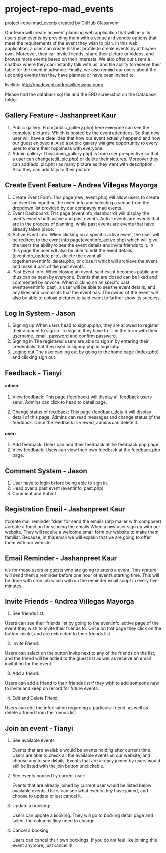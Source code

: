 # project-repo-mad_events
project-repo-mad_events created by GitHub Classroom 

Our team will create an event planning web application that will help its users plan events by providing them with a venue and vendor options that meet the requirements of the event they wish to plan. In this web application, a user can create his/her profile to create events by at his/her own. Moreover, they can invite friends, share their picture or videos, and browse more events based on their interests. We also offer our users a chatbox where they can instantly talk with us, and the ability to reserve their table for the event in advance. Finally, we also remind our users about the upcomig events that they have planned or have been invited to.

livelink: http://madevent.andreavillegasma.com/

Please find the database sql file and the ERD screenshot on the Database folder 


## Gallery Feature - Jashanpreet Kaur
1. Public gallery:
From(public_gallery.php) here everyone can see the complete pictures. Which is posted by the event attendees. So that new user will have a clear idea that how our event actually happend and how our guest enjoyed it. Also a public gallery will give opportunity to every user to share their happiness with everyone.
2. Admin gallery:
This(admin_gallery.php) is from user prespective so that a user can change(edit_pic.php) or delete their pictures. Moreover they can add(add_pic.php) as many picture as they want with description. Also they can add tags to their picture.

## Create Event Feature - Andrea Villegas Mayorga
1. Create Event Form:
This page(new_event.php) will allow users to create an event by inputting the event info and selecting a venue from the dropdown list provided by our compayny mad events.
2. Event Dashboard:
This page (eventinfo_dashboard) will display the user's events both active and past events. Active events are events that are in the process of planning, while past events are events that have already taken place. 
3. Active Event Info:
When clicking on a specific active event, the user will be redirect to the event info page(eventinfo_active.php) which will give the users the ability to see the event details and invite friends to it. In this page the user will also be able to edit the event details (eventinfo_update.php), delete the event all together(eventinfo_delete.php, or close it which will archieve the event and make it part of the past events. 
4. Past Event Info:
When closing an event, said event becomes public and thus can be seen by everyone. Events that are closed can be liked and commented by anyone. When clicking on an specifc past event(eventinfo_past), a user will be able to see the event details, and any likes and comments that the event has. The owner of the event will also be able to upload pictures to said event to further show its success.
## Log In System - Jason
1. Signing up
When users head to signup.php, they are allowed to register their account to sign in. To sign in they have to fill in the form with their username, email, password and confirm password.
2. Signing in
The registered users are able to sign in by entering their credentials that they used in signup.php in login.php.
3. Loging out
The user can log out by going to the home page (index.php) and clicking sign out.

## Feedback - Tianyi

#### admin:

1. View feedback: This page (feedback) will display all feedback users send. Admins can click to head to detail page.

2. Change status of feedback: This page (feedback_detail) will display detail of this page. Admins can read messages and change status of the feedback. Once the feedback is viewed, admins can delete it.

#### user:

1. Add feedback: Users can add their feedback at the feedback.php page.
2. View feedback: Users can view their own feedback at the feedback.php page.

## Comment System - Jason
1. User have to login before being able to sign in.
2. Head over a past event (eventinfo_past.php)
3. Comment and Submit.

## Registration Email - Jashanpreet Kaur
#create mail reminder folder for send the emails (php mailer with composer)
#create a function for sending the emails
When a new user sign up with our website. They will receive a welcome email form our website to make them familiar. Because, In this email we will explain that we are going to offer them with our website. 

## Email Reminder - Jashanpreet Kaur
It’s for those users or guests who are going to attend a event. This feature will send them a reminder before one hour of event’s starting time. This will be done with cron job which will run the reminder email script in every five minutes.

## Invite Friends - Andrea Villegas Mayorga

1. See friends list:

Users can see their friends list by going to the eventinfo_active page of the event they wish to invite their friends to. Once on that page they click on the button inivite, and are redirected to their friends list.

2. Invite Friend:

Users can select on the button invite next to any of the friends on the list, and the friend will be added to the guest list as well as receive an email invitation for the event.

3. Add a friend:

Users can add a friend to their friends list if they wish to add someone new to invite and keep on record for future events.

4. Edit and Delete Friend:

Users can edit the information regarding a particular friend, as well as delete a friend from the friends list.

## Join an event - Tianyi


1. See available events:

   Events that are available would be events holding after current time. Users are able to check all the available events on our website, and choose any to see details. Events that are already joined by users would still be listed with the join button unclickable.

2. See events booked by current user:

   Events that are already joined by current user would be listed below available events. Users can see what events they have joined, and choose to update or just cancel it.

3. Update a booking:

   Users can update a booking. They will go to booking detail page and select the columns they need to change.

4. Cancel a booking:

   Users can cancel their own bookings. If you do not feel like joining this event anymore, just cancel it!
